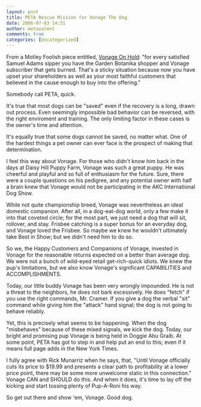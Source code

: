 ```yaml
---
layout: post
title: PETA Rescue Mission for Vonage The Dog
date: 2006-07-03 14:51
author: metavalent
comments: true
categories: [Uncategorized]
---
```

From a Motley Foolish piece entitled, <a href="http://news.yahoo.com/s/fool/20060703/bs_fool_fool/115194055606">Vonage On Hold</a>: "for every satisfied Samuel Adams sipper you have the Garden Botanika shopper and Vonage subscriber that gets burned.  That's a sticky situation because now you have upset your shareholders as well as your most faithful customers that believed in the cause enough to buy into the offering."  

Somebody call PETA, quick.

It's true that most dogs can be "saved" even if the recovery is a long, drawn out process.  Even seemingly impossible bad behavior can be reversed, with the right enviroment and training.  The only limiting factor in these cases is the owner's time and attention.

It's equally true that some dogs cannot be saved, no matter what.  One of the hardest things a pet owner can ever face is the prospect of making that determination.

I feel this way about Vonage.  For those who didn't know him back in the days at Daisy Hill Puppy Farm, Vonage was such a great puppy. He was cheerful and playful and so full of enthusiasm for the future. Sure, there were a couple questions on his pedigree, and any potential owner with half a brain knew that Vonage would not be participating in the AKC International Dog Show. 

While not quite championship breed, Vonage was nevertheless an ideal domestic companion.  After all,  in a dog-eat-dog world, only a few make it into that coveted circle; for the most part, we just need a dog that will sit, rollover, and stay.  Frisbee catching is a super bonus for an everyday dog, and Vonage loved the Frisbee.  So maybe we knew he wouldn't ultimately take Best in Show; but we didn't need him to do so.

So we, the Happy Customers and Companions of Vonage, invested in Vonage for the reasonable returns expected on a better than average dog.  We were not a bunch of  wild-eyed retail get-rich-quick idiots.  We knew the pup's limitations, but we also know Vonage's significant CAPABILITIES and ACCOMPLISHMENTS.

Today, our little buddy Vonage has been very wrongly impounded.  He is not a threat to the neighbors, he does not bark excessively.  He does "fetch" if you use the right commands, Mr. Cramer.  If you give a dog the verbal "sit" command while giving him the "attack" hand signal; the dog is not going to behave reliably.

Yet, this is precisely what seems to be happening. When the dog "misbehaves" because of these mixed signals, we kick the dog.  Today, our bright and promising pup Vonage is being held in Doggie Abu Graib.  At some point, PETA has got to step in and help put an end to this; even if it means full page adds in the New York Times.

I fully agree with Rick Munarriz when he says, that, "Until Vonage officially cuts its price to $19.99 and presents a clear path to profitability at a lower price point, there may be some more unwelcome static in this connection."  Vonage CAN and SHOULD do this.  And when it does, it's time to lay off the kicking and start tossing plenty of Pup-A-Roni his way.

So get out there and show 'em, Vonage.  Good dog.
